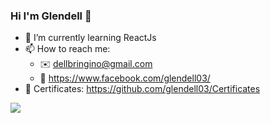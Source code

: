 ### Hi I'm Glendell 👋
- 🌱 I’m currently learning ReactJs
- 📫 How to reach me:
  - ✉️ dellbringino@gmail.com
  - 📘 https://www.facebook.com/glendell03/
- 🏫 Certificates: https://github.com/glendell03/Certificates
<img src="https://github-readme-stats.vercel.app/api?username=glendell03&&show_icons=true&title_color=ffffff&icon_color=41aea9&text_color=e8ffff&bg_color=213e3b"/>
<!--
**glendell03/glendell03** is a ✨ _special_ ✨ repository because its `README.md` (this file) appears on your GitHub profile.

Here are some ideas to get you started:

- 🔭 I’m currently working on ...
- 🌱 I’m currently learning ...
- 👯 I’m looking to collaborate on ...
- 🤔 I’m looking for help with ...
- 💬 Ask me about ...
- 📫 How to reach me: ...
- 😄 Pronouns: ...
- ⚡ Fun fact: ...
-->
